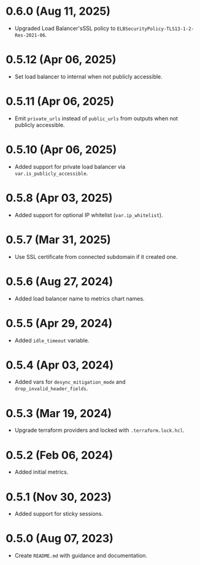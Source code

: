 # 0.6.0 (Aug 11, 2025)
* Upgraded Load Balancer'sSSL policy to `ELBSecurityPolicy-TLS13-1-2-Res-2021-06`.

# 0.5.12 (Apr 06, 2025)
* Set load balancer to internal when not publicly accessible.

# 0.5.11 (Apr 06, 2025)
* Emit `private_urls` instead of `public_urls` from outputs when not publicly accessible.

# 0.5.10 (Apr 06, 2025)
* Added support for private load balancer via `var.is_publicly_accessible`.

# 0.5.8 (Apr 03, 2025)
* Added support for optional IP whitelist (`var.ip_whitelist`).

# 0.5.7 (Mar 31, 2025)
* Use SSL certificate from connected subdomain if it created one.

# 0.5.6 (Aug 27, 2024)
* Added load balancer name to metrics chart names.

# 0.5.5 (Apr 29, 2024)
* Added `idle_timeout` variable.

# 0.5.4 (Apr 03, 2024)
* Added vars for `desync_mitigation_mode` and `drop_invalid_header_fields`.

# 0.5.3 (Mar 19, 2024)
* Upgrade terraform providers and locked with `.terraform.lock.hcl`.

# 0.5.2 (Feb 06, 2024)
* Added initial metrics.

# 0.5.1 (Nov 30, 2023)
* Added support for sticky sessions.

# 0.5.0 (Aug 07, 2023)
* Create `README.md` with guidance and documentation.
